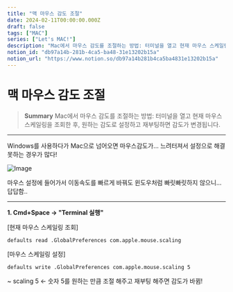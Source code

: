 ```yaml
---
title: "맥 마우스 감도 조절"
date: 2024-02-11T00:00:00.000Z
draft: false
tags: ["MAC"]
series: ["Let's MAC!"]
description: "Mac에서 마우스 감도를 조절하는 방법: 터미널을 열고 현재 마우스 스케일링을 조회한 후, 원하는 감도로 설정하고 재부팅하면 감도가 변경됩니다."
notion_id: "db97a14b-281b-4ca5-ba48-31e13202b15a"
notion_url: "https://www.notion.so/db97a14b281b4ca5ba4831e13202b15a"
---
```


# 맥 마우스 감도 조절

> **Summary**
> Mac에서 마우스 감도를 조절하는 방법: 터미널을 열고 현재 마우스 스케일링을 조회한 후, 원하는 감도로 설정하고 재부팅하면 감도가 변경됩니다.

---

Windows를 사용하다가 Mac으로 넘어오면 마우스감도가... 느려터져서 설정으로 해결 못하는 경우가 많다!

![Image](https://blog.kakaocdn.net/dn/z3xUa/btsjjzwPzRT/yEWo33DWfEchVnmiSZBO21/img.png)

마우스 설정에 들어가서 이동속도를 빠르게 바꿔도 윈도우처럼 빠릿빠릿하지 않으니... 답답함..

---

**1. Cmd+Space -> "Terminal 실행"**

[현재 마우스 스케일링 조회]

```shell
defaults read .GlobalPreferences com.apple.mouse.scaling
```

[마우스 스케일링 설정]

```shell
defaults write .GlobalPreferences com.apple.mouse.scaling 5
```

~ scaling 5 <- 숫자 5를 원하는 만큼 조절 해주고 재부팅 해주면 감도가 바뀜!


